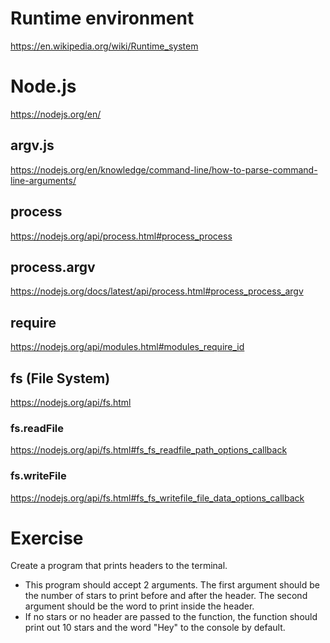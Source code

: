 # Runtime environment

https://en.wikipedia.org/wiki/Runtime_system

# Node.js

https://nodejs.org/en/

## argv.js

https://nodejs.org/en/knowledge/command-line/how-to-parse-command-line-arguments/

## process

https://nodejs.org/api/process.html#process_process

## process.argv

https://nodejs.org/docs/latest/api/process.html#process_process_argv

## require

https://nodejs.org/api/modules.html#modules_require_id

## fs (File System)

https://nodejs.org/api/fs.html

### fs.readFile

https://nodejs.org/api/fs.html#fs_fs_readfile_path_options_callback

### fs.writeFile

https://nodejs.org/api/fs.html#fs_fs_writefile_file_data_options_callback

# Exercise

Create a program that prints headers to the terminal.
- This program should accept 2 arguments. The first argument should be the number of stars to print before and after the header. The second argument should be the word to print inside the header.
- If no stars or no header are passed to the function, the function should print out 10 stars and the word "Hey" to the console by default.